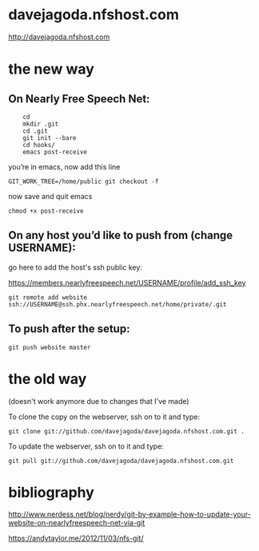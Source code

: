 davejagoda.nfshost.com
======================

http://davejagoda.nfshost.com

# the new way

## On Nearly Free Speech Net:

```
    cd
    mkdir .git
    cd .git
    git init --bare
    cd hooks/
    emacs post-receive
```

you’re in emacs, now add this line

```GIT_WORK_TREE=/home/public git checkout -f```

now save and quit emacs

```chmod +x post-receive```

## On any host you’d like to push from (change USERNAME):

go here to add the host's ssh public key:

https://members.nearlyfreespeech.net/USERNAME/profile/add_ssh_key

```git remote add website ssh://USERNAME@ssh.phx.nearlyfreespeech.net/home/private/.git```

## To push after the setup:

```git push website master```

# the old way

(doesn't work anymore due to changes that I've made)

To clone the copy on the webserver, ssh on to it and type:

```git clone git://github.com/davejagoda/davejagoda.nfshost.com.git .```

To update the webserver, ssh on to it and type:

```git pull git://github.com/davejagoda/davejagoda.nfshost.com.git```

# bibliography

http://www.nerdess.net/blog/nerdy/git-by-example-how-to-update-your-website-on-nearlyfreespeech-net-via-git

https://andytaylor.me/2012/11/03/nfs-git/
